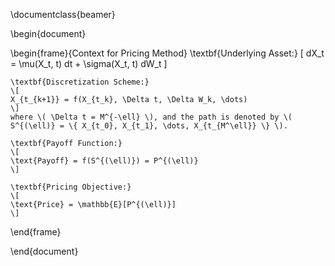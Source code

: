 
\documentclass{beamer}

\begin{document}

\begin{frame}{Context for Pricing Method}
    \textbf{Underlying Asset:}
    \[
    dX_t = \mu(X_t, t) dt + \sigma(X_t, t) dW_t
    \]

    \textbf{Discretization Scheme:}
    \[
    X_{t_{k+1}} = f(X_{t_k}, \Delta t, \Delta W_k, \dots)
    \]
    where \( \Delta t = M^{-\ell} \), and the path is denoted by \( S^{(\ell)} = \{ X_{t_0}, X_{t_1}, \dots, X_{t_{M^\ell}} \} \).

    \textbf{Payoff Function:}
    \[
    \text{Payoff} = f(S^{(\ell)}) = P^{(\ell)}
    \]

    \textbf{Pricing Objective:}
    \[
    \text{Price} = \mathbb{E}[P^{(\ell)}]
    \]
\end{frame}

\end{document}
